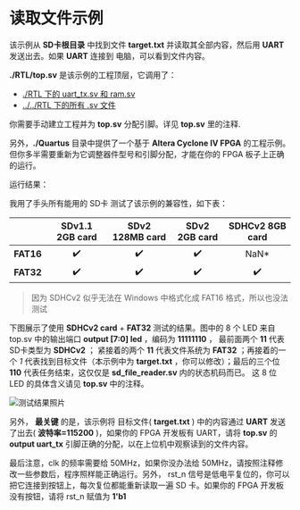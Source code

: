 读取文件示例
===========================

该示例从 **SD卡根目录** 中找到文件 **target.txt** 并读取其全部内容，然后用 **UART** 发送出去。如果 **UART** 连接到 电脑，可以看到文件内容。

**./RTL/top.sv** 是该示例的工程顶层，它调用了：
* [./RTL 下的 uart_tx.sv 和 ram.sv](https://github.com/WangXuan95/sdcard-reader/blob/master/examples/ReadFile/RTL "./RTL 下的 uart_tx.sv 和 ram.sv")
* [../../RTL 下的所有 .sv 文件](https://github.com/WangXuan95/sdcard-reader/blob/master/RTL "../../RTL 下的所有 .sv 文件")

你需要手动建立工程并为 **top.sv** 分配引脚。详见 **top.sv** 里的注释.

另外，**./Quartus** 目录中提供了一个基于 **Altera Cyclone IV FPGA** 的工程示例。但你多半需要重新为它调整器件型号和引脚分配，才能在你的 FPGA 板子上正确的运行。

运行结果：

我用了手头所有能用的 SD卡 测试了该示例的兼容性，如下表：

| |  SDv1.1 2GB card | SDv2 128MB card  | SDv2 2GB card  | SDHCv2 8GB card |
| :------: | :------------: | :------------: | :------------: | :-----------: |
| **FAT16** | :heavy_check_mark:  |  :heavy_check_mark: | :heavy_check_mark:  | NaN\* |
| **FAT32** | :heavy_check_mark:  |  :heavy_check_mark: | :heavy_check_mark:  | :heavy_check_mark: |

>  因为 SDHCv2 似乎无法在 Windows 中格式化成 FAT16 格式，所以也没法测试

下图展示了使用 **SDHCv2 card** + **FAT32** 测试的结果。图中的 8 个 LED 来自 top.sv 中的输出端口 **output [7:0] led** ，编码为 **11111110** ， 最前面两个 **11** 代表SD卡类型为 **SDHCv2** ； 紧接着的两个 **11** 代表文件系统为 **FAT32** ；再接着的一个 *1* 代表找到目标文件（本示例中为 **target.txt** ，你可以修改）；最后的三个位 **110** 代表任务结束，这仅仅是 **sd_file_reader.sv** 内的状态机码而已。 这 8 位 LED 的具体含义请见 **top.sv** 中的注释。

![测试结果照片](https://github.com/WangXuan95/sdcard-reader/blob/master/doc/ReadFile.png)

另外， **最关键** 的是，该示例将 目标文件( **target.txt** ) 中的内容通过 **UART** 发送了出去( **波特率=115200** )，如果你的 FPGA 开发板有 UART，请将 **top.sv** 的 **output uart_tx** 引脚正确的分配，以在上位机中观察读到的文件内容。

最后注意，clk 的频率需要给 50MHz，如果你没办法给 50MHz，请按照注释修改一些参数后，程序照样能正确运行。另外， rst_n 信号是低电平复位的，你可以把它连接到按钮上，每次复位都能重新读取一遍 SD 卡。如果你的 FPGA 开发板没有按钮，请将 rst_n 赋值为 **1'b1**

